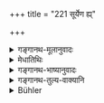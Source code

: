 +++
title = "221 सूर्येण ह्य्"

+++

<details><summary>गङ्गानथ-मूलानुवादः</summary>

If during one’s sleep the sun has set, and if during one’s sleep the sun has risen,—if he does not perform the Expiatory Rite, he becomes tainted by grievous sin.—(221)
</details>

<details><summary>मेधातिथिः</summary>

पूर्वप्रायाश्चित्तविधेर् अयम् अर्थवादः । निम्लोचनेनाभिदुष्टः **अभिनिम्लुक्तः** । एवम् **अभ्युदितः** । **प्रायश्चित्तं** पूर्वोक्तं न करोति । तदा **महता** पापेन संबध्यते, न स्वल्पेन । नरकादिदुःखोपभोग्निमित्तम् अदृष्टपापम् उच्यते ॥ २.२२१ ॥
</details>

<details><summary>गङ्गानथ-भाष्यानुवादः</summary>

This is a commendatory statement pertaining to the aforesaid injunction of the expiatory rite.

He who becomes tainted by the setting of the sun,—similarly who becomes tainted by the rising of the sun;—and he does not perform the expiatory rite prescribed above,—then he becomes tainted by ‘*grievous*’—not minor—‘*sin*.’ ‘Sin’ is the name of that unseen force which leads one to suffer pain in the form of living in hell and so forth.—(221)
</details>

<details><summary>गङ्गानथ-तुल्य-वाक्यानि</summary>

**(verses 220-220)  
**

See Comparative notes for [Verse
2.220].
</details>

<details><summary>Bühler</summary>

221	For he who lies (sleeping), while the sun sets or rises, and does not perform (that) penance, is tainted by great guilt.
</details>
